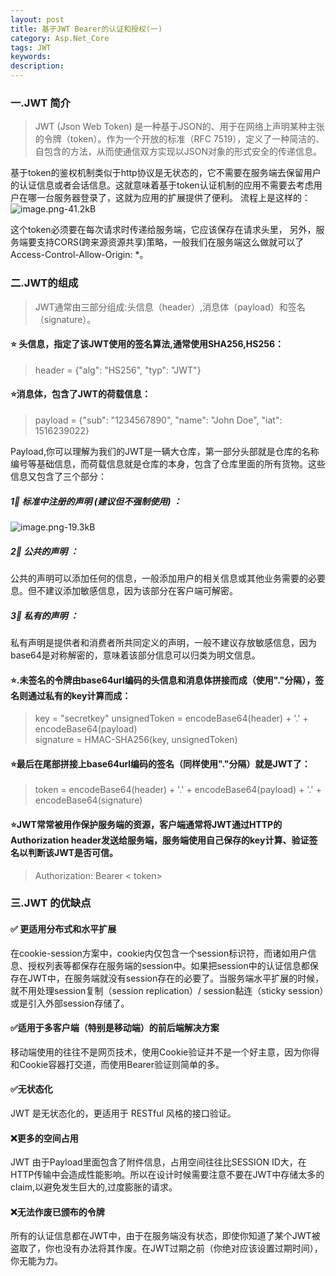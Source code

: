```yaml
---
layout: post
title: 基于JWT Bearer的认证和授权(一)
category: Asp.Net_Core
tags: JWT
keywords: 
description: 
---
```



### 一.JWT 简介

> JWT (Json Web Token) 是一种基于JSON的、用于在网络上声明某种主张的令牌（token）。作为一个开放的标准（RFC 7519），定义了一种简洁的、自包含的方法，从而使通信双方实现以JSON对象的形式安全的传递信息。


基于token的鉴权机制类似于http协议是无状态的，它不需要在服务端去保留用户的认证信息或者会话信息。这就意味着基于token认证机制的应用不需要去考虑用户在哪一台服务器登录了，这就为应用的扩展提供了便利。
流程上是这样的：
![image.png-41.2kB][1]

这个token必须要在每次请求时传递给服务端，它应该保存在请求头里， 另外，服务端要支持CORS(跨来源资源共享)策略，一般我们在服务端这么做就可以了Access-Control-Allow-Origin: *。


### 二.JWT的组成

>  JWT通常由三部分组成:头信息（header）,消息体（payload）和签名（signature）。

#### &#x2B50; 头信息，指定了该JWT使用的签名算法,通常使用SHA256,HS256：

>  header = {"alg": "HS256", "typ": "JWT"}

#### &#x2B50;消息体，包含了JWT的荷载信息：

>  payload = {"sub": "1234567890", "name": "John Doe", "iat": 1516239022}

Payload,你可以理解为我们的JWT是一辆大仓库，第一部分头部就是仓库的名称编号等基础信息，而荷载信息就是仓库的本身，包含了仓库里面的所有货物。这些信息又包含了三个部分：

##### &#x0031;&#x20E3;  标准中注册的声明 (建议但不强制使用) ：
![image.png-19.3kB][2]


#####  &#x0032;&#x20E3; 公共的声明 ：
公共的声明可以添加任何的信息，一般添加用户的相关信息或其他业务需要的必要息。但不建议添加敏感信息，因为该部分在客户端可解密。

##### &#x0033;&#x20E3; 私有的声明 ：
私有声明是提供者和消费者所共同定义的声明，一般不建议存放敏感信息，因为base64是对称解密的，意味着该部分信息可以归类为明文信息。


#### &#x2B50;.未签名的令牌由base64url编码的头信息和消息体拼接而成（使用"."分隔），签名则通过私有的key计算而成：

> key = "secretkey" 
unsignedToken = encodeBase64(header) + '.' + encodeBase64(payload)  
signature = HMAC-SHA256(key, unsignedToken) 

#### &#x2B50;最后在尾部拼接上base64url编码的签名（同样使用"."分隔）就是JWT了：

> token = encodeBase64(header) + '.' + encodeBase64(payload) + '.' + encodeBase64(signature) 

#### &#x2B50;JWT常常被用作保护服务端的资源，客户端通常将JWT通过HTTP的Authorization header发送给服务端，服务端使用自己保存的key计算、验证签名以判断该JWT是否可信。

> Authorization: Bearer < token>



### 三.JWT 的优缺点
 
####  &#x2705; 更适用分布式和水平扩展
  
  在cookie-session方案中，cookie内仅包含一个session标识符，而诸如用户信息、授权列表等都保存在服务端的session中。如果把session中的认证信息都保存在JWT中，在服务端就没有session存在的必要了。当服务端水平扩展的时候，就不用处理session复制（session replication）/ session黏连（sticky session）或是引入外部session存储了。
 
#### &#x2705;适用于多客户端（特别是移动端）的前后端解决方案

移动端使用的往往不是网页技术，使用Cookie验证并不是一个好主意，因为你得和Cookie容器打交道，而使用Bearer验证则简单的多。

#### &#x2705;无状态化

JWT 是无状态化的，更适用于 RESTful 风格的接口验证。

#### &#x274C;更多的空间占用

JWT 由于Payload里面包含了附件信息，占用空间往往比SESSION ID大，在HTTP传输中会造成性能影响。所以在设计时候需要注意不要在JWT中存储太多的claim,以避免发生巨大的,过度膨胀的请求。

#### &#x274c;无法作废已颁布的令牌

所有的认证信息都在JWT中，由于在服务端没有状态，即使你知道了某个JWT被盗取了，你也没有办法将其作废。在JWT过期之前（你绝对应该设置过期时间），你无能为力。


  [1]: http://static.zybuluo.com/qxjbeyond/uig5ibna5sjew0upqo6vc82d/image.png
  [2]: http://static.zybuluo.com/qxjbeyond/rk1dmj1o8mszw6kynkjk0fwp/image.png